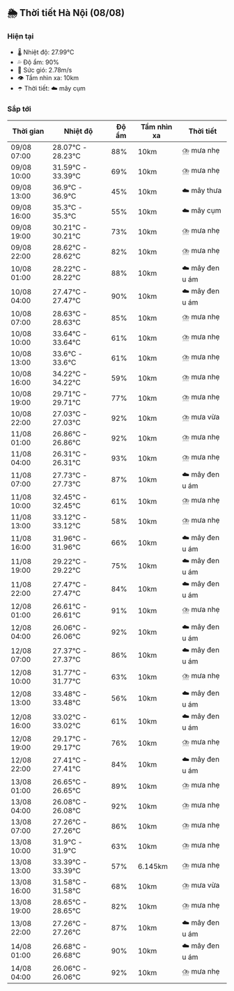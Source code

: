 ## 🌦️ Thời tiết Hà Nội (08/08)

### Hiện tại

- 🌡️ Nhiệt độ: 27.99℃
- 💦 Độ ẩm: 90%
- 💨 Sức gió: 2.78m/s
- 👁️ Tầm nhìn xa: 10km
- ☂️ Thời tiết: ☁️ mây cụm

### Sắp tới

| Thời gian | Nhiệt độ | Độ ẩm | Tầm nhìn xa | Thời tiết |
| --- | --- | --- | --- | --- |
| 09/08 07:00 | 28.07℃ - 28.23℃ | 88% | 10km | ⛈️ mưa nhẹ |
| 09/08 10:00 | 31.59℃ - 33.39℃ | 69% | 10km | ⛈️ mưa nhẹ |
| 09/08 13:00 | 36.9℃ - 36.9℃ | 45% | 10km | ☁️ mây thưa |
| 09/08 16:00 | 35.3℃ - 35.3℃ | 55% | 10km | ☁️ mây cụm |
| 09/08 19:00 | 30.21℃ - 30.21℃ | 73% | 10km | ⛈️ mưa nhẹ |
| 09/08 22:00 | 28.62℃ - 28.62℃ | 82% | 10km | ⛈️ mưa nhẹ |
| 10/08 01:00 | 28.22℃ - 28.22℃ | 88% | 10km | ☁️ mây đen u ám |
| 10/08 04:00 | 27.47℃ - 27.47℃ | 90% | 10km | ☁️ mây đen u ám |
| 10/08 07:00 | 28.63℃ - 28.63℃ | 85% | 10km | ⛈️ mưa nhẹ |
| 10/08 10:00 | 33.64℃ - 33.64℃ | 61% | 10km | ⛈️ mưa nhẹ |
| 10/08 13:00 | 33.6℃ - 33.6℃ | 61% | 10km | ⛈️ mưa nhẹ |
| 10/08 16:00 | 34.22℃ - 34.22℃ | 59% | 10km | ⛈️ mưa nhẹ |
| 10/08 19:00 | 29.71℃ - 29.71℃ | 77% | 10km | ⛈️ mưa nhẹ |
| 10/08 22:00 | 27.03℃ - 27.03℃ | 92% | 10km | ⛈️ mưa vừa |
| 11/08 01:00 | 26.86℃ - 26.86℃ | 92% | 10km | ⛈️ mưa nhẹ |
| 11/08 04:00 | 26.31℃ - 26.31℃ | 93% | 10km | ⛈️ mưa nhẹ |
| 11/08 07:00 | 27.73℃ - 27.73℃ | 87% | 10km | ☁️ mây đen u ám |
| 11/08 10:00 | 32.45℃ - 32.45℃ | 61% | 10km | ⛈️ mưa nhẹ |
| 11/08 13:00 | 33.12℃ - 33.12℃ | 58% | 10km | ⛈️ mưa nhẹ |
| 11/08 16:00 | 31.96℃ - 31.96℃ | 66% | 10km | ☁️ mây đen u ám |
| 11/08 19:00 | 29.22℃ - 29.22℃ | 75% | 10km | ☁️ mây đen u ám |
| 11/08 22:00 | 27.47℃ - 27.47℃ | 84% | 10km | ☁️ mây đen u ám |
| 12/08 01:00 | 26.61℃ - 26.61℃ | 91% | 10km | ⛈️ mưa nhẹ |
| 12/08 04:00 | 26.06℃ - 26.06℃ | 92% | 10km | ☁️ mây đen u ám |
| 12/08 07:00 | 27.37℃ - 27.37℃ | 86% | 10km | ☁️ mây đen u ám |
| 12/08 10:00 | 31.77℃ - 31.77℃ | 63% | 10km | ⛈️ mưa nhẹ |
| 12/08 13:00 | 33.48℃ - 33.48℃ | 56% | 10km | ☁️ mây đen u ám |
| 12/08 16:00 | 33.02℃ - 33.02℃ | 61% | 10km | ☁️ mây đen u ám |
| 12/08 19:00 | 29.17℃ - 29.17℃ | 76% | 10km | ⛈️ mưa nhẹ |
| 12/08 22:00 | 27.41℃ - 27.41℃ | 84% | 10km | ☁️ mây đen u ám |
| 13/08 01:00 | 26.65℃ - 26.65℃ | 89% | 10km | ⛈️ mưa nhẹ |
| 13/08 04:00 | 26.08℃ - 26.08℃ | 92% | 10km | ⛈️ mưa nhẹ |
| 13/08 07:00 | 27.26℃ - 27.26℃ | 86% | 10km | ⛈️ mưa nhẹ |
| 13/08 10:00 | 31.9℃ - 31.9℃ | 63% | 10km | ⛈️ mưa nhẹ |
| 13/08 13:00 | 33.39℃ - 33.39℃ | 57% | 6.145km | ⛈️ mưa nhẹ |
| 13/08 16:00 | 31.58℃ - 31.58℃ | 68% | 10km | ⛈️ mưa vừa |
| 13/08 19:00 | 28.65℃ - 28.65℃ | 82% | 10km | ⛈️ mưa nhẹ |
| 13/08 22:00 | 27.26℃ - 27.26℃ | 87% | 10km | ☁️ mây đen u ám |
| 14/08 01:00 | 26.68℃ - 26.68℃ | 90% | 10km | ☁️ mây đen u ám |
| 14/08 04:00 | 26.06℃ - 26.06℃ | 92% | 10km | ⛈️ mưa nhẹ |
